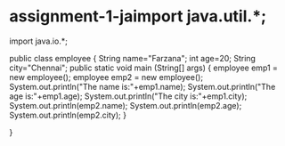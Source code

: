 # assignment-1-jaimport java.util.*;
import java.io.*;

public class employee
{
	String name="Farzana";
	int age=20;
	String city="Chennai";
	public static void main (String[] args) 
	{
		employee emp1 = new employee();
		employee emp2 = new employee();
		System.out.println("The name is:"+emp1.name);
		System.out.println("The age is:"+emp1.age);
		System.out.println("The city is:"+emp1.city);
		System.out.println(emp2.name);
		System.out.println(emp2.age);
		System.out.println(emp2.city);
	}

}
